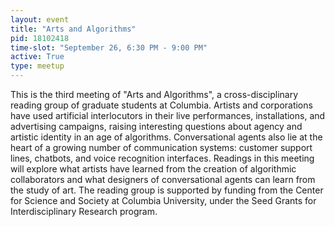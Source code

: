 ```yaml
---
layout: event
title: "Arts and Algorithms"
pid: 18102418
time-slot: "September 26, 6:30 PM - 9:00 PM"
active: True
type: meetup
---
```


This is the third meeting of "Arts and Algorithms", a cross-disciplinary reading group of graduate students at Columbia. Artists and corporations have used artificial interlocutors in their live performances, installations, and advertising campaigns, raising interesting questions about agency and artistic identity in an age of algorithms. Conversational agents also lie at the heart of a growing number of communication systems: customer support lines, chatbots, and voice recognition interfaces. Readings in this meeting will explore what artists have learned from the creation of algorithmic collaborators and what designers of conversational agents can learn from the study of art. The reading group is supported by funding from the Center for Science and Society at Columbia University, under the Seed Grants for Interdisciplinary Research program.